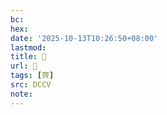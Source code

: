 ```yaml
---
bc:
hex:
date: '2025-10-13T10:26:50+08:00'
lastmod:
title: 􂢡
url: 􂢡
tags: [齊]
src: DCCV
note:
---
```

